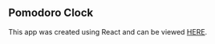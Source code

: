 ## Pomodoro Clock

This app was created using React and can be viewed [HERE](https://ericheredia.github.io/pomodoro-clock).
